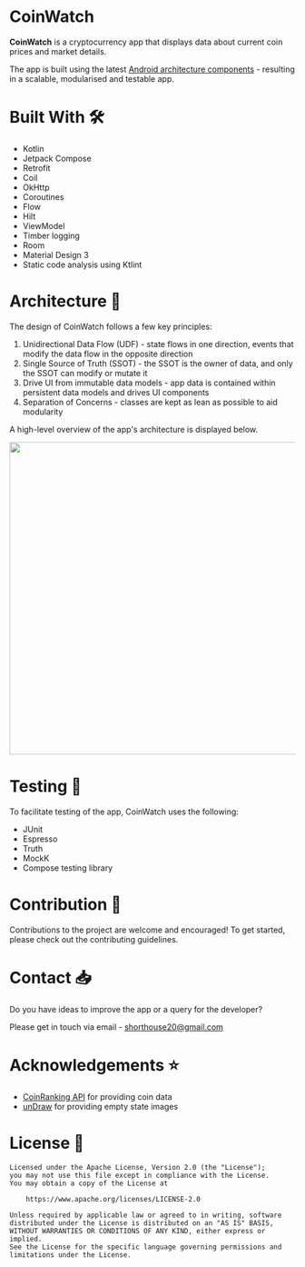# CoinWatch
**CoinWatch** is a cryptocurrency app that displays data about current coin prices and market details.

The app is built using the latest [Android architecture components](https://developer.android.com/topic/architecture/recommendations) - resulting in a scalable, modularised and testable app.

# Built With 🛠 
- Kotlin
- Jetpack Compose
- Retrofit
- Coil
- OkHttp
- Coroutines
- Flow
- Hilt
- ViewModel
- Timber logging
- Room
- Material Design 3
- Static code analysis using Ktlint

# Architecture 🧱
The design of CoinWatch follows a few key principles:
1. Unidirectional Data Flow (UDF) - state flows in one direction, events that modify the data flow in the opposite direction
2. Single Source of Truth (SSOT) - the SSOT is the owner of data, and only the SSOT can modify or mutate it
3. Drive UI from immutable data models - app data is contained within persistent data models and drives UI components
4. Separation of Concerns - classes are kept as lean as possible to aid modularity

A high-level overview of the app's architecture is displayed below.
   
<p align="center">
<img src="https://github.com/shorthouse/CoinWatch/assets/73708076/9b0b7c36-5f09-4a82-8ee2-d4f549102fa5" width="550">
</p>

# Testing 🧬 
To facilitate testing of the app, CoinWatch uses the following:
 - JUnit
 - Espresso
 - Truth
 - MockK
 - Compose testing library

# Contribution 🤝
Contributions to the project are welcome and encouraged! To get started, please check out the contributing guidelines.

# Contact 📥
Do you have ideas to improve the app or a query for the developer?

Please get in touch via email - shorthouse20@gmail.com

# Acknowledgements ⭐
 - [CoinRanking API](https://developers.coinranking.com/api) for providing coin data
 - [unDraw](https://undraw.co/illustrations) for providing empty state images

# License 🔖
```
Licensed under the Apache License, Version 2.0 (the "License");
you may not use this file except in compliance with the License.
You may obtain a copy of the License at

    https://www.apache.org/licenses/LICENSE-2.0

Unless required by applicable law or agreed to in writing, software
distributed under the License is distributed on an "AS IS" BASIS,
WITHOUT WARRANTIES OR CONDITIONS OF ANY KIND, either express or implied.
See the License for the specific language governing permissions and
limitations under the License.
```
